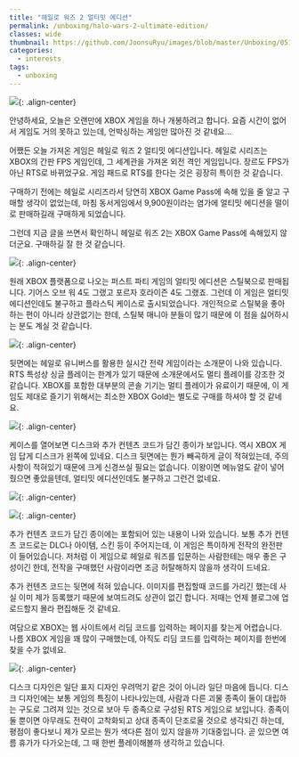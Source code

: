 ```yaml
---
title: "헤일로 워즈 2 얼티밋 에디션"
permalink: /unboxing/halo-wars-2-ultimate-edition/
classes: wide
thumbnail: https://github.com/JoonsuRyu/images/blob/master/Unboxing/051/00.jpg?raw=true
categories:
  - interests
tags:
  - unboxing
---
```


![](https://github.com/JoonsuRyu/images/blob/master/Unboxing/051/00.jpg?raw=true){: .align-center}

안녕하세요, 오늘은 오랜만에 XBOX 게임을 하나 개봉하려고 합니다. 요즘 시간이 없어서 게임도 거의 못하고 있는데, 언박싱하는 게임만 많아진 것 같네요...

어쨌든 오늘 가져온 게임은 헤일로 워즈 2 얼티밋 에디션입니다. 헤일로 시리즈는 XBOX의 간판 FPS 게임인데, 그 세계관을 가져온 외전 격인 게임입니다. 장르도 FPS가 아닌 RTS로 바뀌었구요. 게임 패드로 RTS를 한다는 것은 굉장히 특이한 것 같습니다.

구매하기 전에는 헤일로 시리즈라서 당연히 XBOX Game Pass에 속해 있을 줄 알고 구매할 생각이 없었는데, 마침 동서게임에서 9,900원이라는 염가에 얼티밋 에디션을 떨이로 판매하길래 구매하게 되었습니다.

그런데 지금 글을 쓰면서 확인하니 헤일로 워즈 2는 XBOX Game Pass에 속해있지 않더군요. 구매하길 잘 한 것 같습니다.

![](https://github.com/JoonsuRyu/images/blob/master/Unboxing/051/01.jpg?raw=true){: .align-center}

원래 XBOX 플랫폼으로 나오는 퍼스트 파티 게임의 얼티밋 에디션은 스틸북으로 판매됩니다. 기어스 오브 워 4도 그랬고 포르자 호라이즌 4도 그랬죠. 그런데 이 게임은 얼티밋 에디션인데도 불구하고 플라스틱 케이스로 출시되었습니다. 개인적으로 스틸북을 좋아하는 편이 아니라 상관없기는 한데, 스틸북 매니아 분들이 많기 때문에 이 점을 싫어하시는 분도 계실 것 같습니다.

![](https://github.com/JoonsuRyu/images/blob/master/Unboxing/051/02.jpg?raw=true){: .align-center}

뒷면에는 헤일로 유니버스를 활용한 실시간 전략 게임이라는 소개문이 나와 있습니다. RTS 특성상 싱글 플레이는 한계가 있기 때문에 소개문에서도 멀티 플레이를 강조한 것 같습니다. XBOX를 포함한 대부분의 콘솔 기기는 멀티 플레이가 유료이기 때문에, 이 게임도 제대로 즐기기 위해서는 최소한 XBOX Gold는 별도로 구매를 하셔야 할 것 같네요.

![](https://github.com/JoonsuRyu/images/blob/master/Unboxing/051/03.jpg?raw=true){: .align-center}

케이스를 열어보면 디스크와 추가 컨텐츠 코드가 담긴 종이가 보입니다. 역시 XBOX 게임 답게 디스크가 왼쪽에 있네요. 디스크 뒷면에는 뭔가 빼곡하게 글이 적혀있는데, 주의사항이 적혀있기 때문에 크게 신경쓰실 필요는 없습니다. 이왕이면 메뉴얼도 같이 넣어줬으면 좋았을텐데, 얼티밋 에디션인데도 불구하고 그런건 없네요.

![](https://github.com/JoonsuRyu/images/blob/master/Unboxing/051/04.jpg?raw=true){: .align-center}

![](https://github.com/JoonsuRyu/images/blob/master/Unboxing/051/05.jpg?raw=true){: .align-center}

추가 컨텐츠 코드가 담긴 종이에는 포함되어 있는 내용이 나와 있습니다. 보통 추가 컨텐츠 코드로는 DLC나 아이템, 스킨 등이 주어지는데, 이 게임은 특이하게 전작의 완전판이 들어있습니다. 저처럼 이 게임으로 헤일로 워즈를 입문하는 사람한테는 매우 좋은 구성이긴 한데, 전작을 구매했던 사람이라면 조금 허탈해하지 않을까 생각이 드네요.

추가 컨텐츠 코드는 뒷면에 적혀 있습니다. 이미지를 편집할때 코드를 가리긴 했는데 사실 이미 제가 등록했기 때문에 보여드려도 상관이 없긴 합니다. 저때는 언제 블로그에 업로드할지 몰라 편집해둔 것 같네요.

여담으로 XBOX는 웹 사이트에서 리딤 코드를 입력하는 페이지를 찾는게 어렵습니다. 나름 XBOX 게임을 꽤 많이 구매했는데, 아직도 리딤 코드를 입력하는 페이지를 한번에 찾을 수가 없네요.

![](https://github.com/JoonsuRyu/images/blob/master/Unboxing/051/06.jpg?raw=true){: .align-center}

디스크 디자인은 일단 표지 디자인 우려먹기 같은 것이 아니라 일단 마음에 듭니다. 디스크 디자인에는 보통 게임의 특징이 나타나있는데, 사람과 다른 괴물 종족이 둘이 대립하는 구도로 그려져 있는 것으로 보아 두 종족으로 구성된 RTS 게임으로 보입니다. 종족이 둘 뿐이면 아무래도 전략이 고착화되고 상대 종족이 단조로울 것으로 생각되긴 하는데, 평점이 좋다보니 제가 모르는 뭔가 색다른 점이 있지 않을까 기대중입니다. 곧 있으면 여름 휴가가 다가오는데, 그 때 한번 플레이해볼까 생각하고 있습니다.